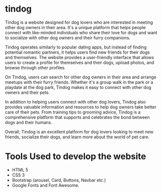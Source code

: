 # tindog
Tindog is a website designed for dog lovers who are interested in meeting other dog owners in their area. It's a unique platform that helps people connect with like-minded individuals who share their love for dogs and want to socialize with other dog owners and their furry companions.

Tindog operates similarly to popular dating apps, but instead of finding potential romantic partners, it helps users find new friends for their dogs and themselves. The website provides a user-friendly interface that allows users to create a profile for themselves and their dogs, upload photos, and browse through other profiles.

On Tindog, users can search for other dog owners in their area and arrange meetups with their furry friends. Whether it's a group walk in the park or a playdate at the dog park, Tindog makes it easy to connect with other dog owners and their pets.

In addition to helping users connect with other dog lovers, Tindog also provides valuable information and resources to help dog owners take better care of their pets. From training tips to grooming advice, Tindog is a comprehensive platform that supports and celebrates the bond between dogs and their humans.

Overall, Tindog is an excellent platform for dog lovers looking to meet new friends, socialize their dogs, and learn more about the world of pet care.

# Tools Used to develop the website

* HTML 5
* CSS 3
* Bootstrap (arousel, Card, Buttons, Navbar etc.)
* Google Fonts and Font Awesome.
